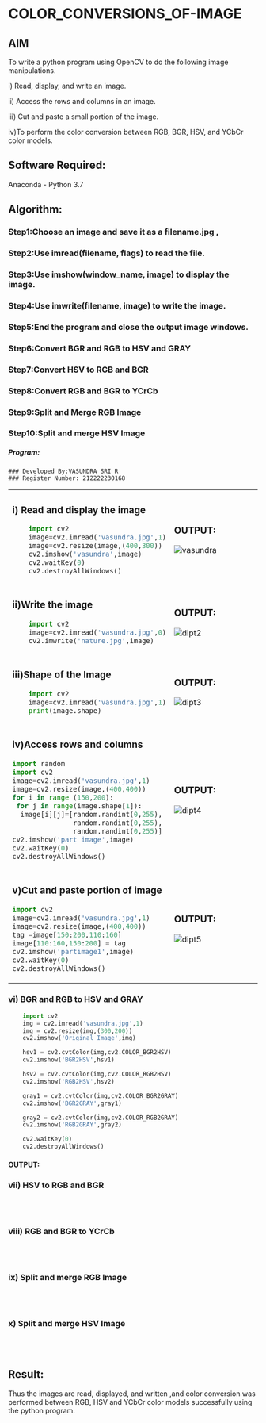 # COLOR_CONVERSIONS_OF-IMAGE
## AIM
To write a python program using OpenCV to do the following image manipulations.

i) Read, display, and write an image.

ii) Access the rows and columns in an image.

iii) Cut and paste a small portion of the image.

iv)To perform the color conversion between RGB, BGR, HSV, and YCbCr color models.


## Software Required:
Anaconda - Python 3.7
## Algorithm:
### Step1:Choose an image and save it as a filename.jpg ,
### Step2:Use imread(filename, flags) to read the file.
### Step3:Use imshow(window_name, image) to display the image.
### Step4:Use imwrite(filename, image) to write the image.
### Step5:End the program and close the output image windows.
### Step6:Convert BGR and RGB to HSV and GRAY
### Step7:Convert HSV to RGB and BGR
### Step8:Convert RGB and BGR to YCrCb
### Step9:Split and Merge RGB Image
### Step10:Split and merge HSV Image

##### Program:
```
### Developed By:VASUNDRA SRI R
### Register Number: 212222230168
```
<table>
  <tr>
    <td width=50%>


### i) Read and display the image
```Python
    import cv2
    image=cv2.imread('vasundra.jpg',1)
    image=cv2.resize(image,(400,300))
    cv2.imshow('vasundra',image)
    cv2.waitKey(0)
    cv2.destroyAllWindows()
```
  </td>
  <td>

### OUTPUT:
![vasundra](https://github.com/vasundrasriravi/COLOR_CONVERSIONS_OF-IMAGE/assets/119393983/d0bb2e26-8984-43fc-9baa-f6059c70c20a)
</td>
</tr>


<tr>
  <td width=50%>


### ii)Write the image
```Python
    import cv2
    image=cv2.imread('vasundra.jpg',0)
    cv2.imwrite('nature.jpg',image)
```
  </td>
  <td>

### OUTPUT:
![dipt2](https://github.com/vasundrasriravi/COLOR_CONVERSIONS_OF-IMAGE/assets/119393983/2d635bfe-06fd-457a-9909-d65dfc160d77)
</td>
</tr>
<tr>
  <td width=50%>

### iii)Shape of the Image
```Python
    import cv2
    image=cv2.imread('vasundra.jpg',1)
    print(image.shape)
```
  </td>
  <td>

### OUTPUT:
![dipt3](https://github.com/vasundrasriravi/COLOR_CONVERSIONS_OF-IMAGE/assets/119393983/cbfd9b7d-0fdd-4a3f-896e-1089600f4aea)
</td>
</tr>
<tr>
<td>

### iv)Access rows and columns
```Python
import random
import cv2
image=cv2.imread('vasundra.jpg',1)
image=cv2.resize(image,(400,400))
for i in range (150,200):
 for j in range(image.shape[1]):
  image[i][j]=[random.randint(0,255),
               random.randint(0,255),
               random.randint(0,255)] 
cv2.imshow('part image',image)
cv2.waitKey(0)
cv2.destroyAllWindows()
```
  </td>
  <td width="50%">

### OUTPUT:
![dipt4](https://github.com/vasundrasriravi/COLOR_CONVERSIONS_OF-IMAGE/assets/119393983/ba14cc07-6514-4560-ad5c-c5c5996e0200)
</td>
</tr>
<tr>
 <td width=50%>

### v)Cut and paste portion of image
```Python
import cv2
image=cv2.imread('vasundra.jpg',1)
image=cv2.resize(image,(400,400))
tag =image[150:200,110:160]
image[110:160,150:200] = tag
cv2.imshow('partimage1',image)
cv2.waitKey(0)
cv2.destroyAllWindows()
```
  </td>
  <td>

### OUTPUT:
![dipt5](https://github.com/vasundrasriravi/COLOR_CONVERSIONS_OF-IMAGE/assets/119393983/6950253f-9e7d-473d-9995-04a02ee3e0ab)
</td>
</tr>
</table>

### vi) BGR and RGB to HSV and GRAY
```Python
    import cv2
    img = cv2.imread('vasundra.jpg',1)
    img = cv2.resize(img,(300,200))
    cv2.imshow('Original Image',img)

    hsv1 = cv2.cvtColor(img,cv2.COLOR_BGR2HSV)
    cv2.imshow('BGR2HSV',hsv1)

    hsv2 = cv2.cvtColor(img,cv2.COLOR_RGB2HSV)
    cv2.imshow('RGB2HSV',hsv2)

    gray1 = cv2.cvtColor(img,cv2.COLOR_BGR2GRAY)
    cv2.imshow('BGR2GRAY',gray1)

    gray2 = cv2.cvtColor(img,cv2.COLOR_RGB2GRAY)
    cv2.imshow('RGB2GRAY',gray2)

    cv2.waitKey(0)
    cv2.destroyAllWindows()
```
#### OUTPUT:

### vii) HSV to RGB and BGR
<br>
<br>

### viii) RGB and BGR to YCrCb
<br>
<br>

### ix) Split and merge RGB Image
<br>
<br>

### x) Split and merge HSV Image
<br>
<br>




## Result:
Thus the images are read, displayed, and written ,and color conversion was performed between RGB, HSV and YCbCr color models successfully using the python program.







